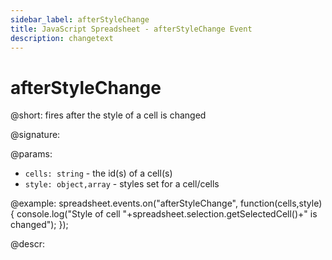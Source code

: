 ```yaml
---
sidebar_label: afterStyleChange
title: JavaScript Spreadsheet - afterStyleChange Event
description: changetext
---
```


# afterStyleChange

@short: fires after the style of a cell is changed

@signature:

@params:
- `cells: string` - the id(s) of a cell(s)
- `style: object,array` - styles set for a cell/cells

@example:
spreadsheet.events.on("afterStyleChange", function(cells,style){
 console.log("Style of cell "+spreadsheet.selection.getSelectedCell()+" is changed");
});

@descr:
